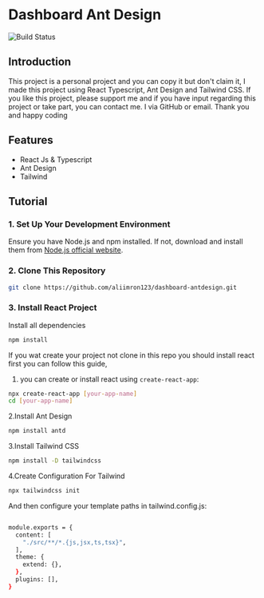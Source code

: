 # Dashboard Ant Design

![Build Status](https://img.shields.io/github/workflow/status/username/repo/CI)

## Introduction

This project is a personal project and you can copy it but don't claim it, I made this project using React Typescript, Ant Design and Tailwind CSS. If you like this project, please support me and if you have input regarding this project or take part, you can contact me. I via GitHub or email. Thank you and happy coding

## Features

- React Js & Typescript
- Ant Design
- Tailwind

## Tutorial

### 1. Set Up Your Development Environment

Ensure you have Node.js and npm installed. If not, download and install them from [Node.js official website](https://nodejs.org/).

### 2. Clone This Repository

```bash
git clone https://github.com/aliimron123/dashboard-antdesign.git
```

### 3. Install React Project

Install all dependencies

```bash
npm install
```

If you wat create your project not clone in this repo you should install react first you can follow this guide,

1. you can create or install react using `create-react-app`:

```bash
npx create-react-app [your-app-name]
cd [your-app-name]
```

2.Install Ant Design

```bash
npm install antd
```

3.Install Tailwind CSS

```bash
npm install -D tailwindcss
```

4.Create Configuration For Tailwind

```bash
npx tailwindcss init

```

And then configure your template paths in tailwind.config.js:

```bash

module.exports = {
  content: [
    "./src/**/*.{js,jsx,ts,tsx}",
  ],
  theme: {
    extend: {},
  },
  plugins: [],
}

```
